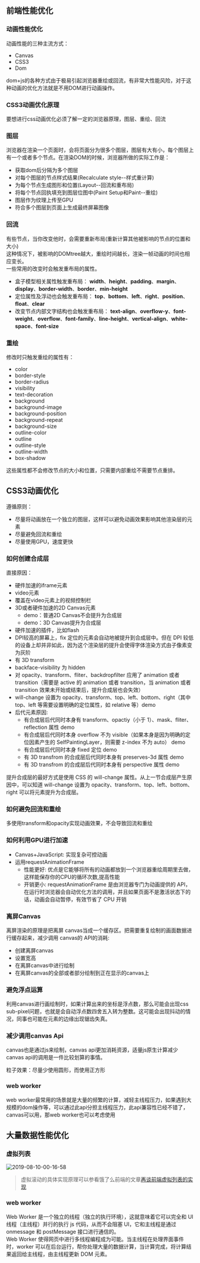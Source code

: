 ## 前端性能优化

### 动画性能优化

动画性能的三种主流方式：
- Canvas
- CSS3
- Dom

dom+js的各种方式由于极易引起浏览器重绘或回流，有非常大性能风险，对于这种动画的优化方法就是不用DOM进行动画操作。

### CSS3动画优化原理

要想进行css动画优化必须了解一定的浏览器原理，图层、重绘、回流

### 图层

浏览器在渲染一个页面时，会将页面分为很多个图层，图层有大有小，每个图层上有一个或者多个节点。在渲染DOM的时候，浏览器所做的实际工作是：

- 获取dom后分隔为多个图层
- 对每个图层的节点样式结果(Recalculate style--样式重计算)
- 为每个节点生成图形和位置(Layout--回流和重布局)
- 将每个节点回执填充到图层位图中(Paint Setup和Paint--重绘)
- 图层作为纹理上传至GPU
- 符合多个图层到页面上生成最终屏幕图像

### 回流

有些节点，当你改变他时，会需要重新布局(重新计算其他被影响的节点的位置和大小)  
这种情况下，被影响的DOMtree越大，重绘时间越长，渲染一帧动画的时间也相应变长。  
一些常用的改变时会触发重布局的属性。

- 盒子模型相关属性触发重布局：
**width**、**height**、**padding**、**margin**、**display**、**border-width**、**border**、**min-height**  
- 定位属性及浮动也会触发重布局：
**top**、**bottom**、**left**、**right**、**position**、**float**、**clear**
- 改变节点内部文字结构也会触发重布局：
**text-align**、**overflow-y**、**font-weight**、**overflow**、**font-family**、**line-height**、**vertical-align**、**white-space**、**font-size**

### 重绘

修改时只触发重绘的属性有：

* color
* border-style
* border-radius
* visibility
* text-decoration
* background
* background-image
* background-position
* background-repeat
* background-size
* outline-color
* outline
* outline-style
* outline-width
* box-shadow

这些属性都不会修改节点的大小和位置，只需要内部重绘不需要节点重排。

## CSS3动画优化

遵循原则：

- 尽量将动画放在一个独立的图层，这样可以避免动画效果影响其他渲染层的元素
- 尽量避免回流和重绘
- 尽量使用GPU，速度更快

### 如何创建合成层

直接原因：  
- 硬件加速的iframe元素
- video元素
- 覆盖在video元素上的视频控制栏
- 3D或者硬件加速的2D Canvas元素
  - demo：普通2D Canvas不会提升为合成层
  - demo：3D Canvas提升为合成层
- 硬件加速的插件，比如flash
- DPI较高的屏幕上，fix 定位的元素会自动地被提升到合成层中。但在 DPI 较低的设备上却并非如此，因为这个渲染层的提升会使得字体渲染方式由子像素变为灰阶
- 有 3D transform
- backface-visibility 为 hidden
- 对 opacity、transform、fliter、backdropfilter 应用了 animation 或者 transition（需要是 active 的 animation 或者 transition，当 animation 或者 transition 效果未开始或结束后，提升合成层也会失效）
- will-change 设置为 opacity、transform、top、left、bottom、right（其中 top、left 等需要设置明确的定位属性，如 relative 等）demo
- 后代元素原因:
  - 有合成层后代同时本身有 transform、opactiy（小于 1）、mask、fliter、reflection 属性 demo
  - 有合成层后代同时本身 overflow 不为 visible（如果本身是因为明确的定位因素产生的 SelfPaintingLayer，则需要 z-index 不为 auto） demo
  - 有合成层后代同时本身 fixed 定位 demo
  - 有 3D transfrom 的合成层后代同时本身有 preserves-3d 属性 demo
  - 有 3D transfrom 的合成层后代同时本身有 perspective 属性 demo

提升合成层的最好方式是使用 CSS 的 will-change 属性。从上一节合成层产生原因中，可以知道 will-change 设置为 opacity、transform、top、left、bottom、right 可以将元素提升为合成层。  

### 如何避免回流和重绘

多使用transform和opacity实现动画效果，不会导致回流和重绘

### 如何利用GPU进行加速

- Canvas+JavaScript: 实现复杂可控动画
- 运用requestAnimationFrame
  - 性能更好: 优点是它能够将所有的动画都放到一个浏览器重绘周期里去做，这样能保存你的CPU的循环次数,提高性能
  - 开销更小: requestAnimationFrame 是由浏览器专门为动画提供的 API，在运行时浏览器会自动优化方法的调用，并且如果页面不是激活状态下的话，动画会自动暂停，有效节省了 CPU 开销

### 离屏Canvas

离屏渲染的原理是把离屏 canvas当成一个缓存区。把需要重复绘制的画面数据进行缓存起来，减少调用 canvas的 API的消耗: 

- 创建离屏canvas
- 设置宽高
- 在离屏canvas中进行绘制
- 在离屏canvas的全部或者部分绘制到正在显示的canvas上

### 避免浮点运算

利用canvas进行画绘制时，如果计算出来的坐标是浮点数，那么可能会出现css sub-pixel问题，也就是会自动浮点数四舍五入转为整数。这可能会出现抖动的情况，同事也可能在元素的边缘出现锯齿失真。

### 减少调用canvas Api

canvas也是通过js来绘制，canvas api更加消耗资源，适量js原生计算减少canvas api的调用是一件比较划算的事情。

粒子效果：尽量少使用圆形，而使用正方形

### web worker

web worker最常用的场景就是大量的频繁的计算，减轻主线程压力，如果遇到大规模的dom操作等，可以通过此api分担主线程压力，此api兼容性已经不错了，canvas可以用，那web worker也可以考虑使用

## 大量数据性能优化

### 虚拟列表

![2019-08-10-00-16-58]( https://xiaomuzhu-image.oss-cn-beijing.aliyuncs.com/17fb2b15b40f4dcde54a42623e2ac67e.png)

> 虚拟滚动的具体实现原理可以参看饿了么前端的文章[再谈前端虚拟列表的实现](https://zhuanlan.zhihu.com/p/34585166)

### web worker

Web Worker 是一个独立的线程（独立的执行环境），这就意味着它可以完全和 UI 线程（主线程）并行的执行 js 代码，从而不会阻塞 UI，它和主线程是通过 onmessage 和 postMessage 接口进行通信的。  
Web Worker 使得网页中进行多线程编程成为可能。当主线程在处理界面事件时，worker 可以在后台运行，帮你处理大量的数据计算，当计算完成，将计算结果返回给主线程，由主线程更新 DOM 元素。